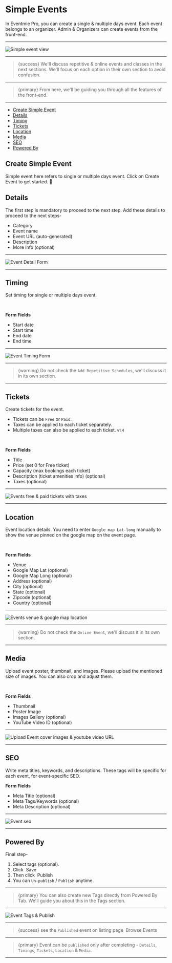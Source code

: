 # Simple Events

In Eventmie Pro, you can create a single & multiple days event. Each event belongs to an organizer. Admin & Organizers can create events from the front-end.

---

![Simple event view](/images/events-simple-event-view.webp "Simple event view")

---

>{success} We'll discuss repetitive & online events and classes in the next sections. We'll focus on each option in their own section to avoid confusion. 

---

>{primary} From here, we'll be guiding you through all the features of the front-end.

---


- [Create Simple Event](#create-simple-event)
- [Details](#Details)
- [Timing](#Timing)
- [Tickets](#Tickets)
- [Location](#Location)
- [Media](#Media)
- [SEO](#SEO)
- [Powered By](#powered-by)


<a name="create-simple-event"></a>
## Create Simple Event

Simple event here refers to single or multiple days event. Click on <larecipe-button type="primary" size="sm" rounded>Create Event</larecipe-button> to get started. 😤


<a name="Details"></a>
## Details

The first step is mandatory to proceed to the next step. Add these details to proceed to the next steps-

- Category
- Event name
- Event URL (auto-generated)
- Description
- More Info (optional)

---

![Event Detail Form](/images/events-simple-event-detail.webp "Event Detail Form")

---


<a name="Timing"></a>
## Timing

Set timing for single or multiple days event.

<br>

**Form Fields**

- Start date
- Start time
- End date
- End time

---

![Event Timing Form](/images/events-simple-event-timings.webp "Event Timing Form")

---

>{warning} Do not check the `Add Repetitive Schedules`, we'll discuss it in its own section. 

---


<a name="Tickets"></a>
## Tickets

Create tickets for the event. 

- Tickets can be `Free` or `Paid`. 
- Taxes can be applied to each ticket separately.
- Multiple taxes can also be applied to each ticket. <small class="v">v1.4</small>

<br>

**Form Fields**

- Title
- Price (set 0 for Free ticket)
- Capacity (max bookings each ticket)
- Description (ticket amenities info) (optional)
- Taxes (optional)

---

![Events free & paid tickets with taxes](/images/events-simple-event-ticket.webp "Events free & paid tickets with taxes")

---


<a name="Location"></a>
## Location

Event location details. You need to enter `Google map Lat-long` manually to show the venue pinned on the google map on the event page.

<br>

**Form Fields**

- Venue
- Google Map Lat (optional)
- Google Map Long (optional)
- Address (optional)
- City (optional)
- State (optional)
- Zipcode (optional)
- Country (optional)

---

![Events venue & google map location](/images/events-simple-event-location.webp "Events venue & google map location")

---

>{warning} Do not check the `Online Event`, we'll discuss it in its own section. 

---


<a name="Media"></a>
## Media

Upload event poster, thumbnail, and images. Please upload the mentioned size of images. You can also crop and adjust them.

<br>

**Form Fields**

- Thumbnail
- Poster Image 
- Images Gallery (optional)
- YouTube Video ID (optional)

---

![Upload Event cover images & youtube video URL](/images/events-simple-event-media.webp "Upload Event cover images & youtube video URL")

---



<a name="SEO"></a>
## SEO

Write meta titles, keywords, and descriptions. These tags will be specific for each event, for event-specific SEO.

**Form Fields**

- Meta Title (optional)
- Meta Tags/Keywords (optional)
- Meta Description (optional)

---

![Event seo](/images/events-simple-event-seo.webp "Event seo")

---


<a name="powered-by"></a>
## Powered By

Final step- 

1. Select tags (optional).
2. Click &nbsp;<larecipe-button type="info" size="sm" rounded>Save</larecipe-button>
3. Then click &nbsp;<larecipe-button type="success" size="sm" rounded>Publish</larecipe-button>
4. You can `Un-publish` / `Publish` anytime. 

---

>{primary} You can also create new Tags directly from Powered By Tab. We'll guide you about this in the Tags section.

---

![Event Tags & Publish](/images/events-simple-event-powered-by.webp "Event Tags & Publish")

---

> {success} see the `Published` event on listing page &nbsp;<larecipe-button type="secondary" size="sm" rounded>Browse Events</larecipe-button>

---

>{primary} Event can be `published` only after completing - `Details`, `Timings`, `Tickets`, `Location` & `Media`.

---